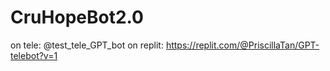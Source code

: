 # CruHopeBot2.0

on tele: @test_tele_GPT_bot
on replit: https://replit.com/@PriscillaTan/GPT-telebot?v=1
